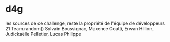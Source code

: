 # d4g
les sources de ce challenge, reste la propriété de l'équipe de développeurs 21 Team.random() 
Sylvain Boussignac, Maxence Coatti, Erwan Hillion, Judickaëlle Pelletier, Lucas Philippe 
